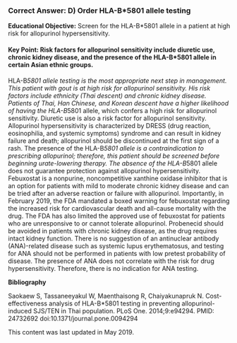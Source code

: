 
### Correct Answer: D) Order HLA-B*5801 allele testing 

**Educational Objective:** Screen for the HLA-B*5801 allele in a patient at high risk for allopurinol hypersensitivity.

#### **Key Point:** Risk factors for allopurinol sensitivity include diuretic use, chronic kidney disease, and the presence of the HLA-B*5801 allele in certain Asian ethnic groups.

HLA-B*5801 allele testing is the most appropriate next step in management. This patient with gout is at high risk for allopurinol sensitivity. His risk factors include ethnicity (Thai descent) and chronic kidney disease. Patients of Thai, Han Chinese, and Korean descent have a higher likelihood of having the HLA-B*5801 allele, which confers a high risk for allopurinol sensitivity. Diuretic use is also a risk factor for allopurinol sensitivity. Allopurinol hypersensitivity is characterized by DRESS (drug reaction, eosinophilia, and systemic symptoms) syndrome and can result in kidney failure and death; allopurinol should be discontinued at the first sign of a rash. The presence of the HLA-B*5801 allele is a contraindication to prescribing allopurinol; therefore, this patient should be screened before beginning urate-lowering therapy.
The absence of the HLA-B*5801 allele does not guarantee protection against allopurinol hypersensitivity. Febuxostat is a nonpurine, noncompetitive xanthine oxidase inhibitor that is an option for patients with mild to moderate chronic kidney disease and can be tried after an adverse reaction or failure with allopurinol. Importantly, in February 2019, the FDA mandated a boxed warning for febuxostat regarding the increased risk for cardiovascular death and all-cause mortality with the drug. The FDA has also limited the approved use of febuxostat for patients who are unresponsive to or cannot tolerate allopurinol.
Probenecid should be avoided in patients with chronic kidney disease, as the drug requires intact kidney function.
There is no suggestion of an antinuclear antibody (ANA)-related disease such as systemic lupus erythematosus, and testing for ANA should not be performed in patients with low pretest probability of disease. The presence of ANA does not correlate with the risk for drug hypersensitivity. Therefore, there is no indication for ANA testing.

**Bibliography**

Saokaew S, Tassaneeyakul W, Maenthaisong R, Chaiyakunapruk N. Cost-effectiveness analysis of HLA-B*5801 testing in preventing allopurinol-induced SJS/TEN in Thai population. PLoS One. 2014;9:e94294. PMID: 24732692 doi:10.1371/journal.pone.0094294

This content was last updated in May 2019.